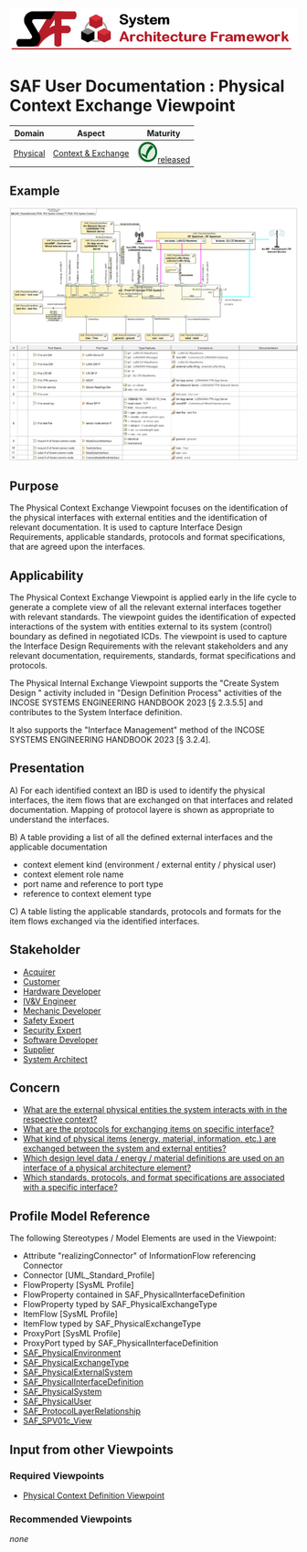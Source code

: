 ![System Architecture Framework](../diagrams/Banner_SAF.png)
# SAF User Documentation : Physical Context Exchange Viewpoint
|**Domain**|**Aspect**|**Maturity**|
| --- | --- | --- |
|[Physical](../domains.md#Domain-Physical)|[Context & Exchange](../aspects.md#Aspect-Context-&-Exchange)|![Released](../diagrams/Symbol_confirmed.png )[released](../using-saf/maturity.md#released)|
## Example
![Physical-Context-Exchange-Viewpoint-primary-example.svg](../diagrams/vp-examples/Physical-Context-Exchange-Viewpoint-primary-example.svg)
![Physical-Context-Exchange-Viewpoint-primary-example-1.svg](../diagrams/vp-examples/Physical-Context-Exchange-Viewpoint-primary-example-1.svg)
## Purpose
The Physical Context Exchange Viewpoint focuses on the identification of the physical interfaces with external entities and the identification of relevant documentation. It is used to capture Interface Design Requirements, applicable standards, protocols and format specifications, that are agreed upon the interfaces.

## Applicability
The Physical Context Exchange Viewpoint is applied early in the life cycle to generate a complete view of all the relevant external interfaces together with relevant standards.
The viewpoint guides the identification of expected interactions of the system with entities external to its system (control) boundary as defined in negotiated ICDs.
The viewpoint is used to capture the Interface Design Requirements with the relevant stakeholders and any relevant documentation, requirements, standards, format specifications and protocols.

The Physical Internal Exchange Viewpoint supports the "Create System Design " activity included in "Design Definition Process" activities of the INCOSE SYSTEMS ENGINEERING HANDBOOK 2023 [§ 2.3.5.5] and contributes to the System Interface definition.

It also supports the "Interface Management" method of the INCOSE SYSTEMS ENGINEERING HANDBOOK 2023 [§ 3.2.4].
## Presentation
A) For each identified context an IBD is used to identify the physical interfaces, the item flows that are exchanged on that interfaces and related documentation.
Mapping of protocol layere is shown as appropriate to understand the interfaces.


B) A table providing a list of all the defined external interfaces and the applicable documentation
* context element kind (environment / external entity / physical user)
* context element role name
* port name and reference to port type
* reference to context element type


C) A table listing the applicable standards, protocols and formats for the item flows exchanged via the identified interfaces.

<undefined>

## Stakeholder
* [Acquirer](../stakeholders.md#Acquirer)
* [Customer](../stakeholders.md#Customer)
* [Hardware Developer](../stakeholders.md#Hardware-Developer)
* [IV&V Engineer](../stakeholders.md#IV&V-Engineer)
* [Mechanic Developer](../stakeholders.md#Mechanic-Developer)
* [Safety Expert](../stakeholders.md#Safety-Expert)
* [Security Expert](../stakeholders.md#Security-Expert)
* [Software Developer](../stakeholders.md#Software-Developer)
* [Supplier](../stakeholders.md#Supplier)
* [System Architect](../stakeholders.md#System-Architect)
## Concern
* [What are the external physical entities the system interacts with in the respective context?](../concerns.md#_2021x_2_8710274_1674576758710_759449_23186)
* [What are the protocols for exchanging items on specific interface?](../concerns.md#_2021x_2_8710274_1674576759247_884832_23642)
* [What kind of physical items (energy, material, information, etc.) are exchanged between the system and external entities?](../concerns.md#_2021x_2_8710274_1674576758698_132348_23172)
* [Which design level data / energy / material definitions are used on an interface of a physical architecture element?](../concerns.md#_2021x_2_8710274_1674576758561_575110_23056)
* [Which standards, protocols, and format specifications are associated with a specific interface?](../concerns.md#_2021x_2_8710274_1674576758891_215548_23373)
## Profile Model Reference
The following Stereotypes / Model Elements are used in the Viewpoint:
* Attribute "realizingConnector" of InformationFlow referencing Connector
* Connector [UML_Standard_Profile]
* FlowProperty [SysML Profile]
* FlowProperty contained in SAF_PhysicalInterfaceDefinition
* FlowProperty typed by SAF_PhysicalExchangeType
* ItemFlow [SysML Profile]
* ItemFlow typed by SAF_PhysicalExchangeType
* ProxyPort [SysML Profile]
* ProxyPort typed by SAF_PhysicalInterfaceDefinition
* [SAF_PhysicalEnvironment](../stereotypes.md#SAF_PhysicalEnvironment)
* [SAF_PhysicalExchangeType](../stereotypes.md#SAF_PhysicalExchangeType)
* [SAF_PhysicalExternalSystem](../stereotypes.md#SAF_PhysicalExternalSystem)
* [SAF_PhysicalInterfaceDefinition](../stereotypes.md#SAF_PhysicalInterfaceDefinition)
* [SAF_PhysicalSystem](../stereotypes.md#SAF_PhysicalSystem)
* [SAF_PhysicalUser](../stereotypes.md#SAF_PhysicalUser)
* [SAF_ProtocolLayerRelationship](../stereotypes.md#SAF_ProtocolLayerRelationship)
* [SAF_SPV01c_View](../stereotypes.md#SAF_SPV01c_View)
## Input from other Viewpoints
### Required Viewpoints
* [Physical Context Definition Viewpoint](Physical-Context-Definition-Viewpoint.md)
### Recommended Viewpoints
*none*
